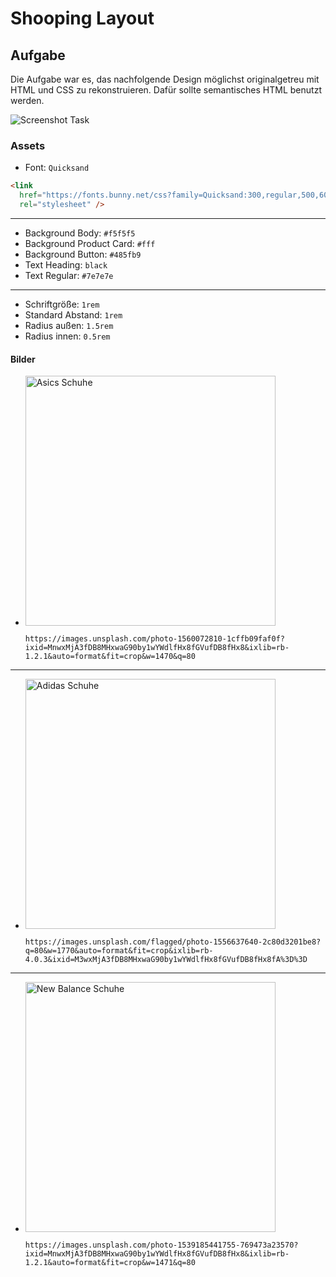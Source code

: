 # Shooping Layout

## Aufgabe

Die Aufgabe war es, das nachfolgende Design möglichst originalgetreu mit HTML und CSS zu rekonstruieren. Dafür sollte semantisches HTML benutzt werden.

<img src="https://user-images.githubusercontent.com/16404104/124711411-54298a00-defe-11eb-8b5b-bb99abdaad21.png" alt="Screenshot Task" style="max-width: 800px;" />

### Assets

- Font: `Quicksand`

```html
<link
  href="https://fonts.bunny.net/css?family=Quicksand:300,regular,500,600,700"
  rel="stylesheet" />
```

<hr>

- Background Body: `#f5f5f5`
- Background Product Card: `#fff`
- Background Button: `#485fb9`
- Text Heading: `black`
- Text Regular: `#7e7e7e`

<hr>

- Schriftgröße: `1rem`
- Standard Abstand: `1rem`
- Radius außen: `1.5rem`
- Radius innen: `0.5rem`

#### Bilder

- <img src="https://images.unsplash.com/photo-1560072810-1cffb09faf0f?ixid=MnwxMjA3fDB8MHxwaG90by1wYWdlfHx8fGVufDB8fHx8&ixlib=rb-1.2.1&auto=format&fit=crop&w=1470&q=80" alt="Asics Schuhe" style="width: 400px" />

  `https://images.unsplash.com/photo-1560072810-1cffb09faf0f?ixid=MnwxMjA3fDB8MHxwaG90by1wYWdlfHx8fGVufDB8fHx8&ixlib=rb-1.2.1&auto=format&fit=crop&w=1470&q=80`

<hr>

- <img src="https://images.unsplash.com/flagged/photo-1556637640-2c80d3201be8?ixlib=rb-1.2.1&ixid=MnwxMjA3fDB8MHxwaG90by1wYWdlfHx8fGVufDB8fHx8&auto=format&fit=crop&w=1470&q=80" alt="Adidas Schuhe" style="width: 400px" />

  `https://images.unsplash.com/flagged/photo-1556637640-2c80d3201be8?q=80&w=1770&auto=format&fit=crop&ixlib=rb-4.0.3&ixid=M3wxMjA3fDB8MHxwaG90by1wYWdlfHx8fGVufDB8fHx8fA%3D%3D`

<hr>

- <img src="https://images.unsplash.com/photo-1539185441755-769473a23570?ixid=MnwxMjA3fDB8MHxwaG90by1wYWdlfHx8fGVufDB8fHx8&ixlib=rb-1.2.1&auto=format&fit=crop&w=1471&q=80" alt="New Balance Schuhe" style="width: 400px" />

  `https://images.unsplash.com/photo-1539185441755-769473a23570?ixid=MnwxMjA3fDB8MHxwaG90by1wYWdlfHx8fGVufDB8fHx8&ixlib=rb-1.2.1&auto=format&fit=crop&w=1471&q=80`
